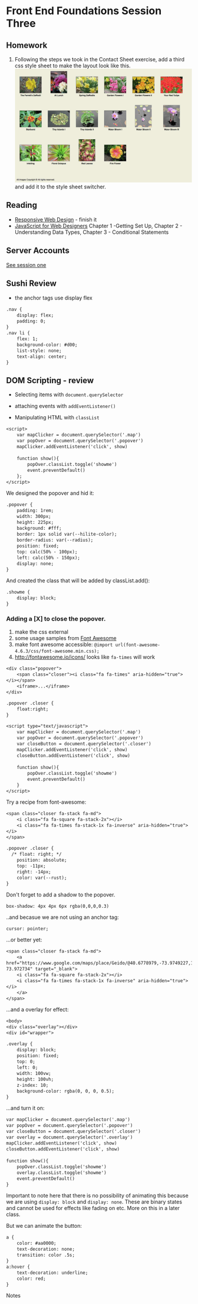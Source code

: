 # Front End Foundations Session Three

## Homework

1. Following the steps we took in the Contact Sheet exercise, add a third css style sheet to make the layout look like this.
![Sample image](_contact-sheet/Contact-sheet/3-gallery.jpg)
and add it to the style sheet switcher.


## Reading 

* [Responsive Web Design](https://abookapart.com/products/responsive-web-design) - finish it
* [JavaScript for Web Designers](https://abookapart.com/products/javascript-for-web-designers) Chapter 1 -Getting Set Up, Chapter 2 - Understanding Data Types, Chapter 3 - Conditional Statements


## Server Accounts

[See session one](https://github.com/front-end-foundations/session1#aside---server-accounts)


## Sushi Review

* the anchor tags use display flex

```
.nav {
	display: flex;
	padding: 0;
}
.nav li { 
	flex: 1;
	background-color: #d00;
	list-style: none;
	text-align: center;
}
```


## DOM Scripting - review

* Selecting items with `document.querySelector`

* attaching events with `addEventListener()`

* Manipulating HTML with `classList`

```
<script>
	var mapClicker = document.querySelector('.map')
	var popOver = document.querySelector('.popover')
	mapClicker.addEventListener('click', show)

	function show(){
		popOver.classList.toggle('showme')
		event.preventDefault()
	};
</script>
```

We designed the popover and hid it:

```
.popover {
	padding: 1rem;
	width: 300px;
	height: 225px;
	background: #fff;
	border: 1px solid var(--hilite-color);
	border-radius: var(--radius);
	position: fixed;
	top: calc(50% - 100px);
	left: calc(50% - 150px);
	display: none;
}
```

And created the class that will be added by classList.add():

```
.showme {
	display: block;
}
```

### Adding a [X] to close the popover.

1. make the css external
2. some usage samples from [Font Awesome](http://fontawesome.io/examples/)
3. make font awesome accessible: `@import url(font-awesome-4.6.3/css/font-awesome.min.css);`
4. http://fontawesome.io/icons/ looks like `fa-times` will work

```
<div class="popover">
	<span class="closer"><i class="fa fa-times" aria-hidden="true"></i></span>
	<iframe>...</iframe>
</div>
```

```
.popover .closer {
	float:right;
}
```

```
<script type="text/javascript">
	var mapClicker = document.querySelector('.map')
	var popOver = document.querySelector('.popover')
	var closeButton = document.querySelector('.closer')
	mapClicker.addEventListener('click', show)
	closeButton.addEventListener('click', show)

	function show(){
		popOver.classList.toggle('showme')
		event.preventDefault()
	}
</script>
```

Try a recipe from font-awesome:

```
<span class="closer fa-stack fa-md">
	<i class="fa fa-square fa-stack-2x"></i>
	<i class="fa fa-times fa-stack-1x fa-inverse" aria-hidden="true"></i>
</span>
```

```
.popover .closer {
  /* float: right; */
	position: absolute;
	top: -11px;
	right: -14px;
	color: var(--rust);
}
```

Don't forget to add a shadow to the popover.

```
box-shadow: 4px 4px 6px rgba(0,0,0,0.3)
```

..and becasue we are not using an anchor tag:

```
cursor: pointer;
```

...or better yet:

```
<span class="closer fa-stack fa-md">
	<a href="https://www.google.com/maps/place/Geido/@40.6778979,-73.9749227,17z/data=!3m1!4b1!4m5!3m4!1s0x89c25ba8edab126b:0xfaa0551477e2ec72!8m2!3d40.6778939!4d-73.972734" target="_blank">
	<i class="fa fa-square fa-stack-2x"></i>
	<i class="fa fa-times fa-stack-1x fa-inverse" aria-hidden="true"></i>
	</a>
</span>
```

...and a overlay for effect:

```
<body>
<div class="overlay"></div>
<div id="wrapper">
```

```
.overlay {
    display: block;
    position: fixed;
    top: 0;
    left: 0;
    width: 100vw;
    height: 100vh;
    z-index: 10;
    background-color: rgba(0, 0, 0, 0.5);
}
```

...and turn it on:

```
var mapClicker = document.querySelector('.map')
var popOver = document.querySelector('.popover')
var closeButton = document.querySelector('.closer')
var overlay = document.querySelector('.overlay')
mapClicker.addEventListener('click', show)
closeButton.addEventListener('click', show)

function show(){
	popOver.classList.toggle('showme')
	overlay.classList.toggle('showme')
	event.preventDefault()
}
```

Important to note here that there is no possibility of animating this because we are using `display: block` and `display: none`. These are binary states and cannot be used for effects like fading on etc. More on this in a later class.

But we can animate the button:

```
a {
	color: #aa0000;
	text-decoration: none;
	transition: color .5s;
}
a:hover {
	text-decoration: underline;
	color: red;
}
```



Notes





